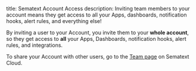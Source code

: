 title: Sematext Account Access
description: Inviting team members to your account means they get access to all your Apps, dashboards, notification hooks, alert rules, and everything else!  

By inviting a user to your Account, you invite them to your **whole account**, 
so they get access to **all** your Apps, Dashboards, notification
hooks, alert rules, and integrations.

To share your Account with other users, go to the 
[Team page](https://apps.sematext.com/ui/team/accounts) on Sematext Cloud.

